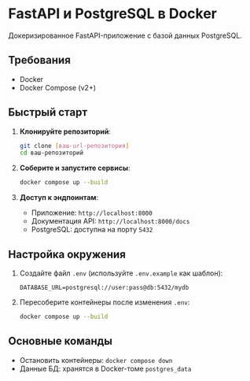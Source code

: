 # FastAPI и PostgreSQL в Docker

Докеризированное FastAPI-приложение с базой данных PostgreSQL.

## Требования

- Docker
- Docker Compose (v2+)

## Быстрый старт

1. **Клонируйте репозиторий**:
   ```bash
   git clone [ваш-url-репозитория]
   cd ваш-репозиторий
   ```

2. **Соберите и запустите сервисы**:
   ```bash
   docker compose up --build
   ```

3. **Доступ к эндпоинтам**:
   - Приложение: `http://localhost:8000`
   - Документация API: `http://localhost:8000/docs`
   - PostgreSQL: доступна на порту `5432`

## Настройка окружения

1. Создайте файл `.env` (используйте `.env.example` как шаблон):
   ```env
   DATABASE_URL=postgresql://user:pass@db:5432/mydb
   ```

2. Пересоберите контейнеры после изменения `.env`:
   ```bash
   docker compose up --build
   ```

## Основные команды

- Остановить контейнеры: `docker compose down`
- Данные БД: хранятся в Docker-томе `postgres_data`
